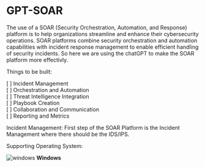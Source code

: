 # GPT-SOAR
The use of a SOAR (Security Orchestration, Automation, and Response) platform is to help organizations streamline and enhance their cybersecurity operations. SOAR platforms combine security orchestration and automation capabilities with incident response management to enable efficient handling of security incidents. So here we are using the chatGPT to make the SOAR platform more effectivly.

Things to be built:

[ ] Incident Management <br/>
[ ] Orchestration and Automation <br/>
[ ] Threat Intelligence Integration <br/>
[ ] Playbook Creation <br/>
[ ] Collaboration and Communication <br/>
[ ] Reporting and Metrics <br/>

Incident Management:
First step of the SOAR Platform is the Incident Management where there should be the IDS/IPS.


Supporting Operating System:

![windows](https://github.com/katesaikishore/GPT-SOAR/assets/10182914/ff782a97-b3cd-4ac0-80a9-1b0535c52e57) <b>Windows</b>
